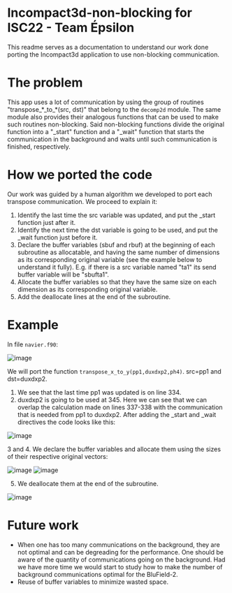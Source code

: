 # Incompact3d-non-blocking for ISC22 - Team Épsilon

This readme serves as a documentation to understand our work done porting the Incompact3d application to use non-blocking communication.

# The problem

This app uses a lot of communication by using the group of routines "transpose\_\*\_to\_\*(src, dst)" that belong to the `decomp2d` module. The 
same module also provides their analogous functions that can be used to make such routines non-blocking. Said non-blocking functions divide the original
function into a "\_start" function and a "\_wait" function that starts the communication in the background and waits until such communication is finished, respectively.


# How we ported the code
Our work was guided by a human algorithm we developed to port each transpose communication. We proceed to explain it:

1. Identify the last time the src variable was updated, and put the \_start function just after it.
2. Identify the next time the dst variable is going to be used, and put the \_wait function just before it.
3. Declare the buffer variables (sbuf and rbuf) at the beginning of each subroutine as allocatable, and having the same number of dimensions as its corresponding original variable (see the example below to understand it fully). E.g. if there is a src variable named "ta1" its send buffer variable will be "sbufta1".
4. Allocate the buffer variables so that they have the same size on each dimension as its corresponding original variable.
5. Add the deallocate lines at the end of the subroutine.

# Example
In file `navier.f90`:

![image](https://user-images.githubusercontent.com/46629861/167955906-49e039cf-8648-489c-b03b-bb65aa0a24f0.png)

We will port the function `transpose_x_to_y(pp1,duxdxp2,ph4)`. src=pp1 and dst=duxdxp2.

1. We see that the last time pp1 was updated is on line 334. 
2. duxdxp2 is going to be used at 345. Here we can see that we can overlap the calculation made on lines 337-338 with the communication that is needed from pp1 to duxdxp2. After adding the \_start and \_wait directives the code looks like this:

![image](https://user-images.githubusercontent.com/46629861/167956607-a433eca2-ba39-452c-aa5f-bfb9de42db96.png)

3 and 4. We declare the buffer variables and allocate them using the sizes of their respective original vectors:

![image](https://user-images.githubusercontent.com/46629861/167957001-d81a7b7d-963d-4d2a-b4d9-e8765de1e77e.png)
![image](https://user-images.githubusercontent.com/46629861/167957037-44114425-bb5e-4000-ba33-9575bb270cfb.png)

5. We deallocate them at the end of the subroutine.

![image](https://user-images.githubusercontent.com/46629861/167957085-6ad690b5-a643-43dd-a26e-62b0d602dd27.png)


# Future work

* When one has too many communications on the background, they are not optimal and can be degreading for the performance. One should be aware of the quantity of communications going on the background. Had we have more time we would start to study how to make the number of background communications optimal for the BluField-2.
* Reuse of buffer variables to minimize wasted space.

